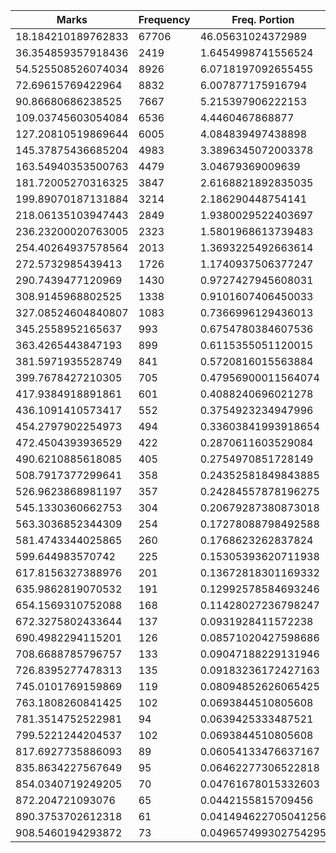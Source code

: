 | Marks | Frequency | Freq. Portion |
|-------|-----------|---------------|
| 18.184210189762833 | 67706 | 46.05631024372989 |
| 36.354859357918436 | 2419 | 1.6454998741556524 |
| 54.525508526074034 | 8926 | 6.0718197092655455 |
| 72.69615769422964 | 8832 | 6.007877175916794 |
| 90.86680686238525 | 7667 | 5.215397906222153 |
| 109.03745603054084 | 6536 | 4.4460467868877 |
| 127.20810519869644 | 6005 | 4.084839497438898 |
| 145.37875436685204 | 4983 | 3.3896345072003378 |
| 163.54940353500763 | 4479 | 3.04679369009639 |
| 181.72005270316325 | 3847 | 2.6168821892835035 |
| 199.89070187131884 | 3214 | 2.186290448754141 |
| 218.06135103947443 | 2849 | 1.9380029522403697 |
| 236.23200020763005 | 2323 | 1.5801968613739483 |
| 254.40264937578564 | 2013 | 1.3693225492663614 |
| 272.5732985439413 | 1726 | 1.1740937506377247 |
| 290.7439477120969 | 1430 | 0.9727427945608031 |
| 308.9145968802525 | 1338 | 0.9101607406450033 |
| 327.08524604840807 | 1083 | 0.7366996129436013 |
| 345.2558952165637 | 993 | 0.6754780384607536 |
| 363.4265443847193 | 899 | 0.6115355051120015 |
| 381.5971935528749 | 841 | 0.5720816015563884 |
| 399.7678427210305 | 705 | 0.47956900011564074 |
| 417.9384918891861 | 601 | 0.4088240696021278 |
| 436.1091410573417 | 552 | 0.3754923234947996 |
| 454.2797902254973 | 494 | 0.33603841993918654 |
| 472.4504393936529 | 422 | 0.2870611603529084 |
| 490.6210885618085 | 405 | 0.2754970851728149 |
| 508.7917377299641 | 358 | 0.24352581849843885 |
| 526.9623868981197 | 357 | 0.24284557878196275 |
| 545.1330360662753 | 304 | 0.20679287380873018 |
| 563.3036852344309 | 254 | 0.17278088798492588 |
| 581.4743344025865 | 260 | 0.1768623262837824 |
| 599.644983570742 | 225 | 0.15305393620711938 |
| 617.8156327388976 | 201 | 0.13672818301169332 |
| 635.9862819070532 | 191 | 0.12992578584693246 |
| 654.1569310752088 | 168 | 0.11428027236798247 |
| 672.3275802433644 | 137 | 0.0931928411572238 |
| 690.4982294115201 | 126 | 0.08571020427598686 |
| 708.6688785796757 | 133 | 0.09047188229131946 |
| 726.8395277478313 | 135 | 0.09183236172427163 |
| 745.0101769159869 | 119 | 0.08094852626065425 |
| 763.1808260841425 | 102 | 0.0693844510805608 |
| 781.3514752522981 | 94 | 0.0639425333487521 |
| 799.5221244204537 | 102 | 0.0693844510805608 |
| 817.6927735886093 | 89 | 0.06054133476637167 |
| 835.8634227567649 | 95 | 0.06462277306522818 |
| 854.0340719249205 | 70 | 0.04761678015332603 |
| 872.204721093076 | 65 | 0.0442155815709456 |
| 890.3753702612318 | 61 | 0.041494622705041256 |
| 908.5460194293872 | 73 | 0.049657499302754295 |
